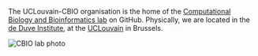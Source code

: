 The UCLouvain-CBIO organisation is the home of the 
[Computational Biology and Bioinformatics lab](https://lgatto.github.io/cbio-lab/) 
on GitHub. Physically, we are located in the 
[de Duve Institute](https://www.deduveinstitute.be/), at the [UCLouvain](https://uclouvain.be/) 
in Brussels. 

![CBIO lab photo](https://lgatto.github.io/images/CBIO-20231206.jpg)
